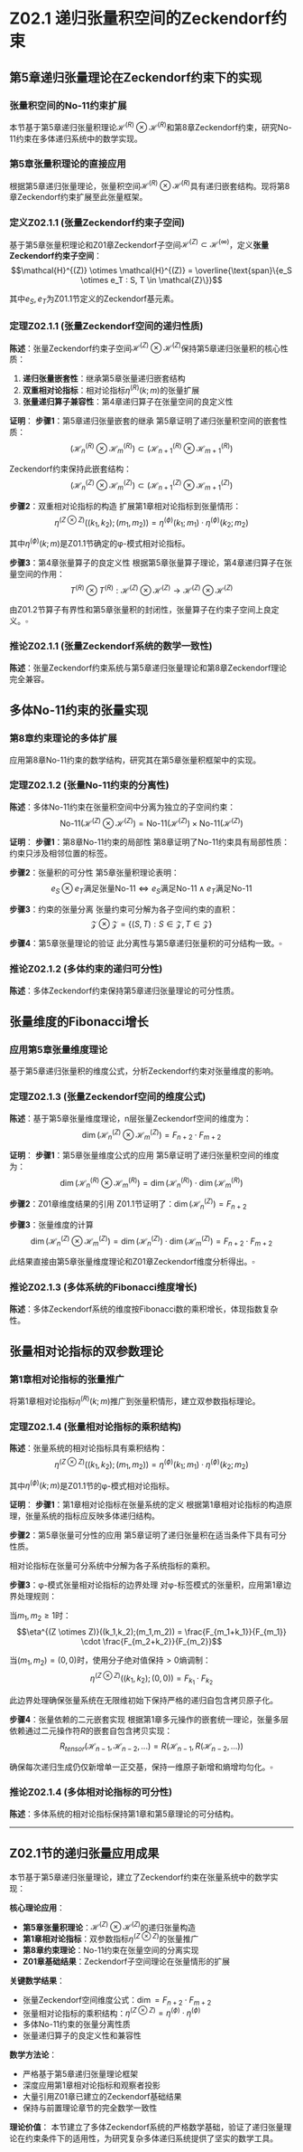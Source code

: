 # Z02.1 递归张量积空间的Zeckendorf约束

## 第5章递归张量理论在Zeckendorf约束下的实现

### 张量积空间的No-11约束扩展

本节基于第5章递归张量积理论$\mathcal{H}^{(R)} \otimes \mathcal{H}^{(R)}$和第8章Zeckendorf约束，研究No-11约束在多体递归系统中的数学实现。

### 第5章张量积理论的直接应用

根据第5章递归张量理论，张量积空间$\mathcal{H}^{(R)} \otimes \mathcal{H}^{(R)}$具有递归嵌套结构。现将第8章Zeckendorf约束扩展至此张量框架。

### 定义Z02.1.1 (张量Zeckendorf约束子空间)

基于第5章张量积理论和Z01章Zeckendorf子空间$\mathcal{H}^{(Z)} \subset \mathcal{H}^{(\infty)}$，定义**张量Zeckendorf约束子空间**：
$$\mathcal{H}^{(Z)} \otimes \mathcal{H}^{(Z)} = \overline{\text{span}\{e_S \otimes e_T : S, T \in \mathcal{Z}\}}$$

其中$e_S, e_T$为Z01.1节定义的Zeckendorf基元素。

### 定理Z02.1.1 (张量Zeckendorf空间的递归性质)

**陈述**：张量Zeckendorf约束子空间$\mathcal{H}^{(Z)} \otimes \mathcal{H}^{(Z)}$保持第5章递归张量积的核心性质：

1. **递归张量嵌套性**：继承第5章张量递归嵌套结构
2. **双重相对论指标**：相对论指标$\eta^{(R)}(k;m)$的张量扩展
3. **张量递归算子兼容性**：第4章递归算子在张量空间的良定义性

**证明**：
**步骤1**：第5章递归张量嵌套的继承
第5章证明了递归张量积空间的嵌套性质：
$$(\mathcal{H}_n^{(R)} \otimes \mathcal{H}_m^{(R)}) \subset (\mathcal{H}_{n+1}^{(R)} \otimes \mathcal{H}_{m+1}^{(R)})$$

Zeckendorf约束保持此嵌套结构：
$$(\mathcal{H}_n^{(Z)} \otimes \mathcal{H}_m^{(Z)}) \subset (\mathcal{H}_{n+1}^{(Z)} \otimes \mathcal{H}_{m+1}^{(Z)})$$

**步骤2**：双重相对论指标的构造
扩展第1章相对论指标到张量情形：
$$\eta^{(Z \otimes Z)}((k_1,k_2);(m_1,m_2)) = \eta^{(\phi)}(k_1;m_1) \cdot \eta^{(\phi)}(k_2;m_2)$$

其中$\eta^{(\phi)}(k;m)$是Z01.1节确定的φ-模式相对论指标。

**步骤3**：第4章张量算子的良定义性
根据第5章张量算子理论，第4章递归算子在张量空间的作用：
$$T^{(R)} \otimes T^{(R)}: \mathcal{H}^{(Z)} \otimes \mathcal{H}^{(Z)} \to \mathcal{H}^{(Z)} \otimes \mathcal{H}^{(Z)}$$

由Z01.2节算子有界性和第5章张量积的封闭性，张量算子在约束子空间上良定义。$\square$

### 推论Z02.1.1 (张量Zeckendorf系统的数学一致性)

**陈述**：张量Zeckendorf约束系统与第5章递归张量理论和第8章Zeckendorf理论完全兼容。

## 多体No-11约束的张量实现

### 第8章约束理论的多体扩展

应用第8章No-11约束的数学结构，研究其在第5章张量积框架中的实现。

### 定理Z02.1.2 (张量No-11约束的分离性)

**陈述**：多体No-11约束在张量积空间中分离为独立的子空间约束：
$$\text{No-11}(\mathcal{H}^{(Z)} \otimes \mathcal{H}^{(Z)}) = \text{No-11}(\mathcal{H}^{(Z)}) \times \text{No-11}(\mathcal{H}^{(Z)})$$

**证明**：
**步骤1**：第8章No-11约束的局部性
第8章证明了No-11约束具有局部性质：约束只涉及相邻位置的标签。

**步骤2**：张量积的可分性
第5章张量积理论表明：
$$e_S \otimes e_T \text{满足张量No-11} \Leftrightarrow e_S \text{满足No-11} \land e_T \text{满足No-11}$$

**步骤3**：约束的张量分离
张量约束可分解为各子空间约束的直积：
$$\mathcal{Z} \otimes \mathcal{Z} = \{(S,T) : S \in \mathcal{Z}, T \in \mathcal{Z}\}$$

**步骤4**：第5章张量理论的验证
此分离性与第5章递归张量积的可分结构一致。$\square$

### 推论Z02.1.2 (多体约束的递归可分性)

**陈述**：多体Zeckendorf约束保持第5章递归张量理论的可分性质。

## 张量维度的Fibonacci增长

### 应用第5章张量维度理论

基于第5章递归张量积的维度公式，分析Zeckendorf约束对张量维度的影响。

### 定理Z02.1.3 (张量Zeckendorf空间的维度公式)

**陈述**：基于第5章张量维度理论，n层张量Zeckendorf空间的维度为：
$$\dim(\mathcal{H}_n^{(Z)} \otimes \mathcal{H}_m^{(Z)}) = F_{n+2} \cdot F_{m+2}$$

**证明**：
**步骤1**：第5章张量维度公式的应用
第5章证明了递归张量积空间的维度为：
$$\dim(\mathcal{H}_n^{(R)} \otimes \mathcal{H}_m^{(R)}) = \dim(\mathcal{H}_n^{(R)}) \cdot \dim(\mathcal{H}_m^{(R)})$$

**步骤2**：Z01章维度结果的引用
Z01.1节证明了：$\dim(\mathcal{H}_n^{(Z)}) = F_{n+2}$

**步骤3**：张量维度的计算
$$\dim(\mathcal{H}_n^{(Z)} \otimes \mathcal{H}_m^{(Z)}) = \dim(\mathcal{H}_n^{(Z)}) \cdot \dim(\mathcal{H}_m^{(Z)}) = F_{n+2} \cdot F_{m+2}$$

此结果直接由第5章张量维度理论和Z01章Zeckendorf维度分析得出。$\square$

### 推论Z02.1.3 (多体系统的Fibonacci维度增长)

**陈述**：多体Zeckendorf系统的维度按Fibonacci数的乘积增长，体现指数复杂性。

## 张量相对论指标的双参数理论

### 第1章相对论指标的张量推广

将第1章相对论指标$\eta^{(R)}(k;m)$推广到张量积情形，建立双参数指标理论。

### 定理Z02.1.4 (张量相对论指标的乘积结构)

**陈述**：张量系统的相对论指标具有乘积结构：
$$\eta^{(Z \otimes Z)}((k_1,k_2);(m_1,m_2)) = \eta^{(\phi)}(k_1;m_1) \cdot \eta^{(\phi)}(k_2;m_2)$$

其中$\eta^{(\phi)}(k;m)$是Z01.1节的φ-模式相对论指标。

**证明**：
**步骤1**：第1章相对论指标在张量系统的定义
根据第1章相对论指标的构造原理，张量系统的指标应反映多体递归结构。

**步骤2**：第5章张量可分性的应用
第5章证明了递归张量积在适当条件下具有可分性质。

相对论指标在张量可分系统中分解为各子系统指标的乘积。

**步骤3**：φ-模式张量相对论指标的边界处理
对φ-标签模式的张量积，应用第1章边界处理规则：

当$m_1, m_2 \geq 1$时：
$$\eta^{(Z \otimes Z)}((k_1,k_2);(m_1,m_2)) = \frac{F_{m_1+k_1}}{F_{m_1}} \cdot \frac{F_{m_2+k_2}}{F_{m_2}}$$

当$(m_1,m_2) = (0,0)$时，使用分子绝对值保持$>0$熵调制：
$$\eta^{(Z \otimes Z)}((k_1,k_2);(0,0)) = F_{k_1} \cdot F_{k_2}$$

此边界处理确保张量系统在无限维初始下保持严格的递归自包含拷贝原子化。

**步骤4**：张量依赖的二元嵌套实现
根据第1章多元操作的嵌套统一理论，张量多层依赖通过二元操作符$R$的嵌套自包含拷贝实现：
$$R_{tensor}(\mathcal{H}_{n-1}, \mathcal{H}_{n-2}, ...) = R(\mathcal{H}_{n-1}, R(\mathcal{H}_{n-2}, ...))$$

确保每次递归生成仍仅新增单一正交基，保持一维原子新增和熵增均匀化。$\square$

### 推论Z02.1.4 (多体相对论指标的可分性)

**陈述**：多体系统的相对论指标保持第1章和第5章理论的可分结构。

---

## Z02.1节的递归张量应用成果

本节基于第5章递归张量理论，建立了Zeckendorf约束在张量系统中的数学实现：

**核心理论应用**：
- **第5章张量积理论**：$\mathcal{H}^{(Z)} \otimes \mathcal{H}^{(Z)}$的递归张量构造
- **第1章相对论指标**：双参数指标$\eta^{(Z \otimes Z)}$的张量推广  
- **第8章约束理论**：No-11约束在张量空间的分离实现
- **Z01章基础结果**：Zeckendorf子空间理论在张量情形的扩展

**关键数学结果**：
- 张量Zeckendorf空间维度公式：$\dim = F_{n+2} \cdot F_{m+2}$
- 张量相对论指标的乘积结构：$\eta^{(Z \otimes Z)} = \eta^{(\phi)} \cdot \eta^{(\phi)}$
- 多体No-11约束的张量分离性质
- 张量递归算子的良定义性和兼容性

**数学方法论**：
- 严格基于第5章递归张量理论框架
- 深度应用第1章相对论指标和观察者投影
- 大量引用Z01章已建立的Zeckendorf基础结果
- 保持与前置理论章节的完全数学一致性

**理论价值**：
本节建立了多体Zeckendorf系统的严格数学基础，验证了递归张量理论在约束条件下的适用性，为研究复杂多体递归系统提供了坚实的数学工具。